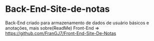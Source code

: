 # Back-End-Site-de-notas
Back-End criado para armazenamento de dados de usuário básicos e anotações, mais sobre(ReadMe)  Front-End => https://github.com/FranGJ7/Front-End-Site-De-Notas


